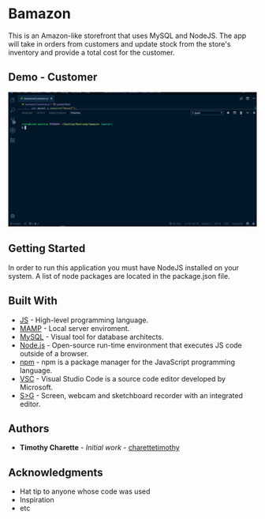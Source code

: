 # Bamazon

This is an Amazon-like storefront that uses MySQL and NodeJS. The app will take in orders from customers and update stock from the store's inventory and provide a total cost for the customer.

## Demo - Customer

![bamazon](./bamazon.gif)

## Getting Started

In order to run this application you must have NodeJS installed on your system. A list of node packages are located in the package.json file.

## Built With

* [JS](https://developer.mozilla.org/en-US/docs/Web/JavaScript) - High-level programming language.
* [MAMP](https://www.mamp.info/en/) - Local server enviroment.
* [MySQL](https://www.mysql.com/products/workbench/) - Visual tool for database architects.
* [Node.js](https://nodejs.org/en/) - Open-source run-time environment that executes JS code outside of a browser.
* [npm](https://www.npmjs.com/) - npm is a package manager for the JavaScript programming language.
* [VSC](https://code.visualstudio.com/) - Visual Studio Code is a source code editor developed by Microsoft.
* [S>G](https://www.screentogif.com/) - Screen, webcam and sketchboard recorder with an integrated editor.

## Authors

* **Timothy Charette** - *Initial work* - [charettetimothy](https://github.com/charettetimothy)

## Acknowledgments

* Hat tip to anyone whose code was used
* Inspiration
* etc